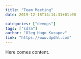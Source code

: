 ```yaml
---
title: "Team Meeting"
date: 2019-12-18T14:14:31+01:00

categories: ["devops"]
tags: ["sd7a"]
author: "Oleg Hugo Kurapov"
link: "https://www.dpdhl.com"
---
```


Here comes content.
